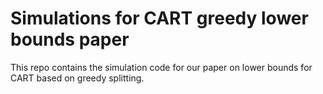 # Simulations for CART greedy lower bounds paper

This repo contains the simulation code for our paper on lower bounds for CART based on greedy splitting.
